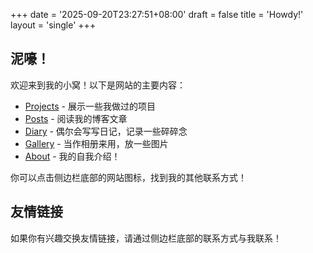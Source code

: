 +++
date = '2025-09-20T23:27:51+08:00'
draft = false
title = 'Howdy!'
layout = 'single'
+++

## 泥嚎！

欢迎来到我的小窝！以下是网站的主要内容：

- [Projects](/projects/) - 展示一些我做过的项目
- [Posts](/posts/) - 阅读我的博客文章
- [Diary](/diary/) - 偶尔会写写日记，记录一些碎碎念
- [Gallery](/gallery/) - 当作相册来用，放一些图片
- [About](/about/) - 我的自我介绍！

你可以点击侧边栏底部的网站图标，找到我的其他联系方式！

## 友情链接

如果你有兴趣交换友情链接，请通过侧边栏底部的联系方式与我联系！